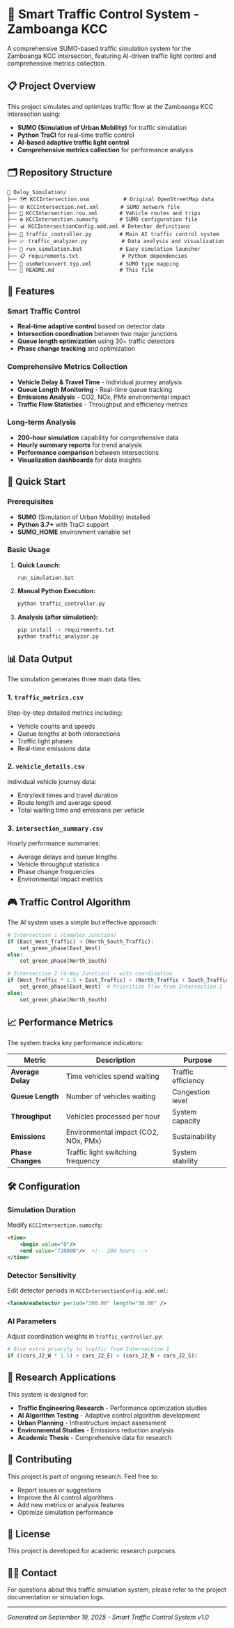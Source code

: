 # 🚦 Smart Traffic Control System - Zamboanga KCC

A comprehensive SUMO-based traffic simulation system for the Zamboanga KCC intersection, featuring AI-driven traffic light control and comprehensive metrics collection.

## 📋 Project Overview

This project simulates and optimizes traffic flow at the Zamboanga KCC intersection using:
- **SUMO (Simulation of Urban Mobility)** for traffic simulation
- **Python TraCI** for real-time traffic control
- **AI-based adaptive traffic light control**
- **Comprehensive metrics collection** for performance analysis

## 🗂️ Repository Structure

```
📁 Daloy_Simulation/
├── 🗺️ KCCIntersection.osm           # Original OpenStreetMap data
├── 🌐 KCCIntersection.net.xml       # SUMO network file
├── 🚗 KCCIntersection.rou.xml       # Vehicle routes and trips
├── ⚙️ KCCIntersection.sumocfg       # SUMO configuration file
├── 📊 KCCIntersectionConfig.add.xml # Detector definitions
├── 🧠 traffic_controller.py         # Main AI traffic control system
├── 📈 traffic_analyzer.py           # Data analysis and visualization
├── 🚀 run_simulation.bat            # Easy simulation launcher
├── 📋 requirements.txt              # Python dependencies
├── 🔧 osmNetconvert.typ.xml         # SUMO type mapping
└── 📄 README.md                     # This file
```

## 🎯 Features

### Smart Traffic Control
- **Real-time adaptive control** based on detector data
- **Intersection coordination** between two major junctions
- **Queue length optimization** using 30+ traffic detectors
- **Phase change tracking** and optimization

### Comprehensive Metrics Collection
- **Vehicle Delay & Travel Time** - Individual journey analysis
- **Queue Length Monitoring** - Real-time queue tracking
- **Emissions Analysis** - CO2, NOx, PMx environmental impact
- **Traffic Flow Statistics** - Throughput and efficiency metrics

### Long-term Analysis
- **200-hour simulation** capability for comprehensive data
- **Hourly summary reports** for trend analysis
- **Performance comparison** between intersections
- **Visualization dashboards** for data insights

## 🚀 Quick Start

### Prerequisites
- **SUMO** (Simulation of Urban Mobility) installed
- **Python 3.7+** with TraCI support
- **SUMO_HOME** environment variable set

### Basic Usage

1. **Quick Launch:**
   ```batch
   run_simulation.bat
   ```

2. **Manual Python Execution:**
   ```bash
   python traffic_controller.py
   ```

3. **Analysis (after simulation):**
   ```bash
   pip install -r requirements.txt
   python traffic_analyzer.py
   ```

## 📊 Data Output

The simulation generates three main data files:

### 1. `traffic_metrics.csv`
Step-by-step detailed metrics including:
- Vehicle counts and speeds
- Queue lengths at both intersections
- Traffic light phases
- Real-time emissions data

### 2. `vehicle_details.csv`
Individual vehicle journey data:
- Entry/exit times and travel duration
- Route length and average speed
- Total waiting time and emissions per vehicle

### 3. `intersection_summary.csv`
Hourly performance summaries:
- Average delays and queue lengths
- Vehicle throughput statistics
- Phase change frequencies
- Environmental impact metrics

## 🎮 Traffic Control Algorithm

The AI system uses a simple but effective approach:

```python
# Intersection 1 (Complex Junction)
if (East_West_Traffic) > (North_South_Traffic):
    set_green_phase(East_West)
else:
    set_green_phase(North_South)

# Intersection 2 (4-Way Junction) - with coordination
if (West_Traffic * 1.5 + East_Traffic) > (North_Traffic + South_Traffic):
    set_green_phase(East_West)  # Prioritize flow from Intersection 1
else:
    set_green_phase(North_South)
```

## 📈 Performance Metrics

The system tracks key performance indicators:

| Metric | Description | Purpose |
|--------|-------------|---------|
| **Average Delay** | Time vehicles spend waiting | Traffic efficiency |
| **Queue Length** | Number of vehicles waiting | Congestion level |
| **Throughput** | Vehicles processed per hour | System capacity |
| **Emissions** | Environmental impact (CO2, NOx, PMx) | Sustainability |
| **Phase Changes** | Traffic light switching frequency | System stability |

## 🛠️ Configuration

### Simulation Duration
Modify `KCCIntersection.sumocfg`:
```xml
<time>
    <begin value="0"/>
    <end value="720000"/>  <!-- 200 hours -->
</time>
```

### Detector Sensitivity
Edit detector periods in `KCCIntersectionConfig.add.xml`:
```xml
<laneAreaDetector period="300.00" length="30.00" />
```

### AI Parameters
Adjust coordination weights in `traffic_controller.py`:
```python
# Give extra priority to traffic from Intersection 1
if ((cars_J2_W * 1.5) + cars_J2_E) > (cars_J2_N + cars_J2_S):
```

## 📖 Research Applications

This system is designed for:
- **Traffic Engineering Research** - Performance optimization studies
- **AI Algorithm Testing** - Adaptive control algorithm development
- **Urban Planning** - Infrastructure impact assessment
- **Environmental Studies** - Emissions reduction analysis
- **Academic Thesis** - Comprehensive data for research

## 🤝 Contributing

This project is part of ongoing research. Feel free to:
- Report issues or suggestions
- Improve the AI control algorithms
- Add new metrics or analysis features
- Optimize simulation performance

## 📝 License

This project is developed for academic research purposes.

## 🙋‍♀️ Contact

For questions about this traffic simulation system, please refer to the project documentation or simulation logs.

---

*Generated on September 19, 2025 - Smart Traffic Control System v1.0*
